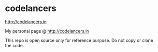 # codelancers 
http://codelancers.in

My personal page @ http://codelancers.in

This repo is open source only for reference purpose. Do not copy or clone the code.
 